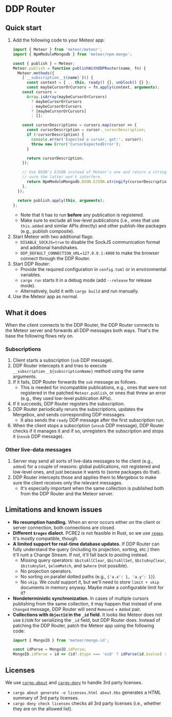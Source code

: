 # DDP Router

## Quick start

1. Add the following code to your Meteor app:
    ```ts
    import { Meteor } from 'meteor/meteor';
    import { NpmModuleMongodb } from 'meteor/npm-mongo';

    const { publish } = Meteor;
    Meteor.publish = function publishWithDDPRouter(name, fn) {
      Meteor.methods({
        [`__subscription__${name}`]() {
          const context = { ...this, ready() {}, unblock() {} };
          const maybeCursorOrCursors = fn.apply(context, arguments);
        const cursors =
          Array.isArray(maybeCursorOrCursors)
            ? maybeCursorOrCursors
            : maybeCursorOrCursors
            ? [maybeCursorOrCursors]
            : [];

        const cursorDescriptions = cursors.map(cursor => {
          const cursorDescription = cursor._cursorDescription;
          if (!cursorDescription) {
            console.error('Expected a cursor, got:', cursor);
            throw new Error('CursorExpectedError');
          }

          return cursorDescription;
        });

        // Use BSON's EJSON instead of Meteor's one and return a string to make
        // sure the latter won't interfere.
          return NpmModuleMongodb.BSON.EJSON.stringify(cursorDescriptions);
        },
      });

      return publish.apply(this, arguments);
    };
    ```
    * Note that it has to run **before** any publication is registered.
    * Make sure to exclude all low-level publications (i.e., ones that use `this.added` and similar APIs directly) and other publish-like packages (e.g., publish composite).
1. Start Meteor with two additional flags:
    * `DISABLE_SOCKJS=true` to disable the SockJS communication format and additional handshakes.
    * `DDP_DEFAULT_CONNECTION_URL=127.0.0.1:4000` to make the browser connect through the DDP Router.
1. Start DDP Router:
    * Provide the required configuration in `config.toml` or in environmental variables.
    * `cargo run` starts it in a debug mode (add `--release` for release mode).
    * Alternatively, build it with `cargo build` and run manually.
1. Use the Meteor app as normal.

## What it does

When the client connects to the DDP Router, the DDP Router connects to the Meteor server and forwards all DDP messages both ways. That's the base the following flows rely on.

### Subscriptions

1. Client starts a subscription (`sub` DDP message).
1. DDP Router intercepts it and tries to execute `__subscription__${subscriptionName}` method using the same arguments.
1. If it fails, DDP Router forwards the `sub` message as follows.
    * This is needed for incompatible publications, e.g., ones that were not registered in the patched `Meteor.publish`, or ones that threw an error (e.g., they used low-level publication APIs).
1. If it succeeds, DDP Router registers the subscription.
1. DDP Router periodically reruns the subscriptions, updates the Mergebox, and sends corresponding DDP messages.
    * It also sends the `ready` DDP message after the first subscription run.
1. When the client stops a subscription (`unsub` DDP message), DDP Router checks if it manages it and if so, unregisters the subscription and stops it (`nosub` DDP message).

### Other live-data messages

1. Server may send all sorts of live-data messages to the client (e.g., `added`) for a couple of reasons: global publications, not registered and low-level ones, and just because it wants to (some packages do that).
1. DDP Router intercepts those and applies them to Mergebox to make sure the client receives only the relevant messages.
    * It's especially important when the same collection is published both from the DDP Router and the Meteor server.

## Limitations and known issues

* **No resumption handling.** When an error occurs either on the client or server connection, both connections are closed.
* **Different `$regex` dialect.** PCRE2 is not feasible in Rust, so we use [`regex`](https://crates.io/crates/regex). It's mostly compatible, though.
* **A limited support for real-time database updates.** If DDP Router can fully understand the query (including its projection, sorting, etc.) then it'll runt a Change Stream. If not, it'll fall back to pooling instead.
    * Missing query operators: `$bitsAllClear`, `$bitsAllSet`, `$bitsAnyClear`, `$bitsAnySet`, `$elemMatch`, and `$where` (not possible).
    * No projection operators.
    * No sorting on parallel dotted paths (e.g., `{'a.x': 1, 'a.y': 1}`).
    * No `skip`. We _could_ support it, but we'll need to store `limit + skip` documents in memory anyway. Maybe make a configurable limit for it?
* **Nondeterministic synchronization.** In cases of multiple cursors publishing from the same collection, it may happen that instead of one `Changed` message, DDP Router will send `Removed` + `Added` pair.
* **Collections with `ObjectId` in the `_id` field.** It looks like Meteor does not use `EJSON` for serializing the `_id` field, but DDP Router does. Instead of patching the DDP Router, patch the Meteor app using the following code:
    ```ts
    import { MongoID } from 'meteor/mongo-id';

    const idParse = MongoID.idParse;
    MongoID.idParse = id => (id?.$type === 'oid' ? idParse(id.$value) : idParse(id));
    ```

## Licenses

We use [`cargo-about`](https://github.com/EmbarkStudios/cargo-about) and [`cargo-deny`](https://github.com/EmbarkStudios/cargo-deny) to handle 3rd party licenses.

* `cargo about generate -o licenses.html about.hbs` generates a HTML summary of 3rd party licenses.
* `cargo deny check licenses` checks all 3rd party licenses (i.e., whether they are on the allowed list).
